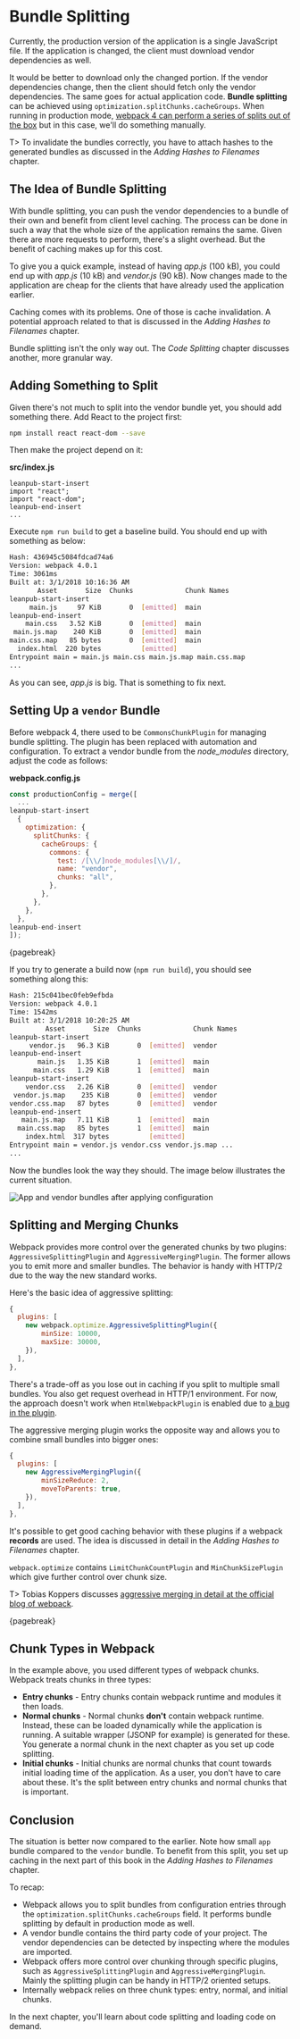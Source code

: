 # Bundle Splitting

Currently, the production version of the application is a single JavaScript file. If the application is changed, the client must download vendor dependencies as well.

It would be better to download only the changed portion. If the vendor dependencies change, then the client should fetch only the vendor dependencies. The same goes for actual application code. **Bundle splitting** can be achieved using `optimization.splitChunks.cacheGroups`. When running in production mode, [webpack 4 can perform a series of splits out of the box](https://gist.github.com/sokra/1522d586b8e5c0f5072d7565c2bee693) but in this case, we'll do something manually.

T> To invalidate the bundles correctly, you have to attach hashes to the generated bundles as discussed in the *Adding Hashes to Filenames* chapter.

## The Idea of Bundle Splitting

With bundle splitting, you can push the vendor dependencies to a bundle of their own and benefit from client level caching. The process can be done in such a way that the whole size of the application remains the same. Given there are more requests to perform, there's a slight overhead. But the benefit of caching makes up for this cost.

To give you a quick example, instead of having *app.js* (100 kB), you could end up with *app.js* (10 kB) and *vendor.js* (90 kB). Now changes made to the application are cheap for the clients that have already used the application earlier.

Caching comes with its problems. One of those is cache invalidation. A potential approach related to that is discussed in the *Adding Hashes to Filenames* chapter.

Bundle splitting isn't the only way out. The *Code Splitting* chapter discusses another, more granular way.

## Adding Something to Split

Given there's not much to split into the vendor bundle yet, you should add something there. Add React to the project first:

```bash
npm install react react-dom --save
```

Then make the project depend on it:

**src/index.js**

```
leanpub-start-insert
import "react";
import "react-dom";
leanpub-end-insert
...
```

Execute `npm run build` to get a baseline build. You should end up with something as below:

```bash
Hash: 436945c5084fdcad74a6
Version: webpack 4.0.1
Time: 3061ms
Built at: 3/1/2018 10:16:36 AM
       Asset       Size  Chunks             Chunk Names
leanpub-start-insert
     main.js     97 KiB       0  [emitted]  main
leanpub-end-insert
    main.css   3.52 KiB       0  [emitted]  main
 main.js.map    240 KiB       0  [emitted]  main
main.css.map   85 bytes       0  [emitted]  main
  index.html  220 bytes          [emitted]
Entrypoint main = main.js main.css main.js.map main.css.map
...
```

As you can see, *app.js* is big. That is something to fix next.

## Setting Up a `vendor` Bundle

Before webpack 4, there used to be `CommonsChunkPlugin` for managing bundle splitting. The plugin has been replaced with automation and configuration. To extract a vendor bundle from the *node_modules* directory, adjust the code as follows:

**webpack.config.js**

```javascript
const productionConfig = merge([
  ...
leanpub-start-insert
  {
    optimization: {
      splitChunks: {
        cacheGroups: {
          commons: {
            test: /[\\/]node_modules[\\/]/,
            name: "vendor",
            chunks: "all",
          },
        },
      },
    },
  },
leanpub-end-insert
]);
```

{pagebreak}

If you try to generate a build now (`npm run build`), you should see something along this:

```bash
Hash: 215c041bec0feb9efbda
Version: webpack 4.0.1
Time: 1542ms
Built at: 3/1/2018 10:20:25 AM
         Asset       Size  Chunks             Chunk Names
leanpub-start-insert
     vendor.js   96.3 KiB       0  [emitted]  vendor
leanpub-end-insert
       main.js   1.35 KiB       1  [emitted]  main
      main.css   1.29 KiB       1  [emitted]  main
leanpub-start-insert
    vendor.css   2.26 KiB       0  [emitted]  vendor
 vendor.js.map    235 KiB       0  [emitted]  vendor
vendor.css.map   87 bytes       0  [emitted]  vendor
leanpub-end-insert
   main.js.map   7.11 KiB       1  [emitted]  main
  main.css.map   85 bytes       1  [emitted]  main
    index.html  317 bytes          [emitted]
Entrypoint main = vendor.js vendor.css vendor.js.map ...
...
```

Now the bundles look the way they should. The image below illustrates the current situation.

![App and vendor bundles after applying configuration](images/bundle_02.png)

## Splitting and Merging Chunks

Webpack provides more control over the generated chunks by two plugins: `AggressiveSplittingPlugin` and `AggressiveMergingPlugin`. The former allows you to emit more and smaller bundles. The behavior is handy with HTTP/2 due to the way the new standard works.

Here's the basic idea of aggressive splitting:

```javascript
{
  plugins: [
    new webpack.optimize.AggressiveSplittingPlugin({
        minSize: 10000,
        maxSize: 30000,
    }),
  ],
},
```

There's a trade-off as you lose out in caching if you split to multiple small bundles. You also get request overhead in HTTP/1 environment. For now, the approach doesn't work when `HtmlWebpackPlugin` is enabled due to [a bug in the plugin](https://github.com/ampedandwired/html-webpack-plugin/issues/446).

The aggressive merging plugin works the opposite way and allows you to combine small bundles into bigger ones:

```javascript
{
  plugins: [
    new AggressiveMergingPlugin({
        minSizeReduce: 2,
        moveToParents: true,
    }),
  ],
},
```

It's possible to get good caching behavior with these plugins if a webpack **records** are used. The idea is discussed in detail in the *Adding Hashes to Filenames* chapter.

`webpack.optimize` contains `LimitChunkCountPlugin` and `MinChunkSizePlugin` which give further control over chunk size.

T> Tobias Koppers discusses [aggressive merging in detail at the official blog of webpack](https://medium.com/webpack/webpack-http-2-7083ec3f3ce6).

{pagebreak}

## Chunk Types in Webpack

In the example above, you used different types of webpack chunks. Webpack treats chunks in three types:

* **Entry chunks** - Entry chunks contain webpack runtime and modules it then loads.
* **Normal chunks** - Normal chunks **don't** contain webpack runtime. Instead, these can be loaded dynamically while the application is running. A suitable wrapper (JSONP for example) is generated for these. You generate a normal chunk in the next chapter as you set up code splitting.
* **Initial chunks** - Initial chunks are normal chunks that count towards initial loading time of the application. As a user, you don't have to care about these. It's the split between entry chunks and normal chunks that is important.

## Conclusion

The situation is better now compared to the earlier. Note how small `app` bundle compared to the `vendor` bundle. To benefit from this split, you set up caching in the next part of this book in the *Adding Hashes to Filenames* chapter.

To recap:

* Webpack allows you to split bundles from configuration entries through the `optimization.splitChunks.cacheGroups` field. It performs bundle splitting by default in production mode as well.
* A vendor bundle contains the third party code of your project. The vendor dependencies can be detected by inspecting where the modules are imported.
* Webpack offers more control over chunking through specific plugins, such as `AggressiveSplittingPlugin` and `AggressiveMergingPlugin`. Mainly the splitting plugin can be handy in HTTP/2 oriented setups.
* Internally webpack relies on three chunk types: entry, normal, and initial chunks.

In the next chapter, you'll learn about code splitting and loading code on demand.
